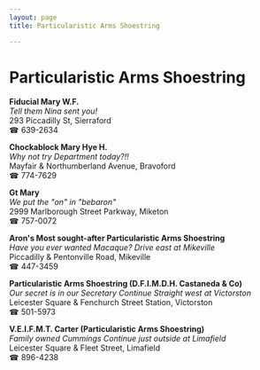 ```yaml
---
layout: page 
title: Particularistic Arms Shoestring

---
```



# Particularistic Arms Shoestring


 **Fiducial Mary W.F.**  
_Tell them Nina sent you!_  
293 Piccadilly St, Sierraford  
☎ 639-2634

**Chockablock Mary Hye H.**  
_Why not try Department today?!!_  
Mayfair & Northumberland Avenue, Bravoford  
☎ 774-7629

**Gt Mary**  
_We put the "on" in "bebaron"_  
2999 Marlborough Street Parkway, Miketon  
☎ 757-0072

**Aron's Most sought-after Particularistic Arms Shoestring**  
_Have you ever wanted Macaque? 
Drive east at Mikeville_  
Piccadilly & Pentonville Road, Mikeville  
☎ 447-3459

**Particularistic Arms Shoestring (D.F.I.M.D.H. Castaneda & Co)**  
_Our secret is in our Secretary 
Continue Straight west at Victorston_  
Leicester Square & Fenchurch Street Station, Victorston  
☎ 501-5973

**V.E.I.F.M.T. Carter (Particularistic Arms Shoestring)**  
_Family owned Cummings 
Continue just outside at Limafield_  
Leicester Square & Fleet Street, Limafield  
☎ 896-4238

